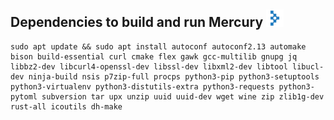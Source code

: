 ## Dependencies to build and run Mercury <img src="https://raw.githubusercontent.com/Alex313031/Mercury-ToT/main/logos/deps.png" width="28">

```
sudo apt update && sudo apt install autoconf autoconf2.13 automake bison build-essential curl cmake flex gawk gcc-multilib gnupg jq libbz2-dev libcurl4-openssl-dev libssl-dev libxml2-dev libtool libucl-dev ninja-build nsis p7zip-full procps python3-pip python3-setuptools python3-virtualenv python3-distutils-extra python3-requests python3-pytoml subversion tar upx unzip uuid uuid-dev wget wine zip zlib1g-dev rust-all icoutils dh-make
```
